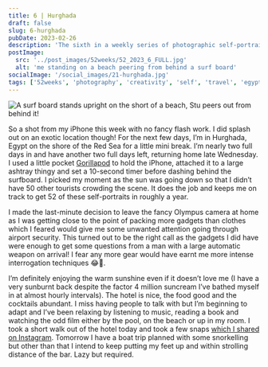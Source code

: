 ```yaml
---
title: 6 | Hurghada
draft: false
slug: 6-hurghada
pubDate: 2023-02-26
description: 'The sixth in a weekly series of photographic self-portraits of Stuart Mackenzie. This one shot in Egypt!'
postImage:
  src: '../post_images/52weeks/52_2023_6_FULL.jpg'
  alt: 'me standing on a beach peering from behind a surf board'
socialImage: '/social_images/21-hurghada.jpg'
tags: ['52weeks', 'photography', 'creativity', 'self', 'travel', 'egypt']
---
```


![A surf board stands upright on the short of a beach, Stu peers out from behind it!](../post_images/52weeks/52_2023_6_FULL.jpg)

So a shot from my iPhone this week with no fancy flash work. I did splash out on an exotic location though! For the next few days, I’m in Hurghada, Egypt on the shore of the Red Sea for a little mini break. I’m nearly two full days in and have another two full days left, returning home late Wednesday. I used a little pocket [Gorillapod](https://joby.com/global/griptight-one-micro-stand-white-chrome-jb01493-0ww/) to hold the iPhone, attached it to a large ashtray thingy and set a 10-second timer before dashing behind the surfboard. I picked my moment as the sun was going down so that I didn’t have 50 other tourists crowding the scene. It does the job and keeps me on track to get 52 of these self-portraits in roughly a year.

I made the last-minute decision to leave the fancy Olympus camera at home as I was getting close to the point of packing more gadgets than clothes which I feared would give me some unwanted attention going through airport security. This turned out to be the right call as the gadgets I did have were enough to get some questions from a man with a large automatic weapon on arrival! I fear any more gear would have earnt me more intense interrogation techniques 😂😬.

I’m definitely enjoying the warm sunshine even if it doesn’t love me (I have a very sunburnt back despite the factor 4 million suncream I’ve bathed myself in at almost hourly intervals). The hotel is nice, the food good and the cocktails abundant. I miss having people to talk with but I’m beginning to adapt and I’ve been relaxing by listening to music, reading a book and watching the odd film either by the pool, on the beach or up in my room. I took a short walk out of the hotel today and took a few snaps [which I shared on Instagram](https://www.instagram.com/p/CpIXTvWNPi9/). Tomorrow I have a boat trip planned with some snorkelling but other than that I intend to keep putting my feet up and within strolling distance of the bar. Lazy but required.
